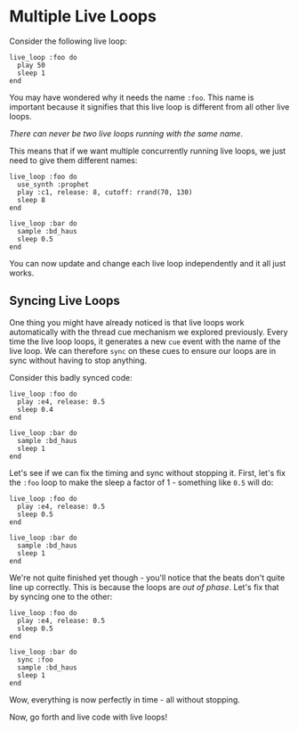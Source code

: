 # Multiple Live Loops

Consider the following live loop:

```
live_loop :foo do
  play 50
  sleep 1
end
```

You may have wondered why it needs the name `:foo`. This name is
important because it signifies that this live loop is different from all
other live loops. 

*There can never be two live loops running with the same name*.

This means that if we want multiple concurrently running live loops, we
just need to give them different names:


```
live_loop :foo do
  use_synth :prophet
  play :c1, release: 8, cutoff: rrand(70, 130)
  sleep 8
end

live_loop :bar do
  sample :bd_haus
  sleep 0.5
end
```

You can now update and change each live loop independently and it all
just works.

## Syncing Live Loops

One thing you might have already noticed is that live loops work
automatically with the thread cue mechanism we explored
previously. Every time the live loop loops, it generates a new `cue`
event with the name of the live loop. We can therefore `sync` on these
cues to ensure our loops are in sync without having to stop anything.

Consider this badly synced code:


```
live_loop :foo do
  play :e4, release: 0.5
  sleep 0.4
end

live_loop :bar do
  sample :bd_haus
  sleep 1
end
```

Let's see if we can fix the timing and sync without stopping it. First,
let's fix the `:foo` loop to make the sleep a factor of 1 - something like
`0.5` will do:

```
live_loop :foo do
  play :e4, release: 0.5
  sleep 0.5
end

live_loop :bar do
  sample :bd_haus
  sleep 1
end
```

We're not quite finished yet though - you'll notice that the beats don't
quite line up correctly. This is because the loops are *out of
phase*. Let's fix that by syncing one to the other:

```
live_loop :foo do
  play :e4, release: 0.5
  sleep 0.5
end

live_loop :bar do
  sync :foo
  sample :bd_haus
  sleep 1
end
```

Wow, everything is now perfectly in time - all without stopping.

Now, go forth and live code with live loops!
